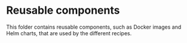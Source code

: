 # Reusable components
This folder contains reusable components, such as Docker images and Helm charts, that are used by the different recipes.